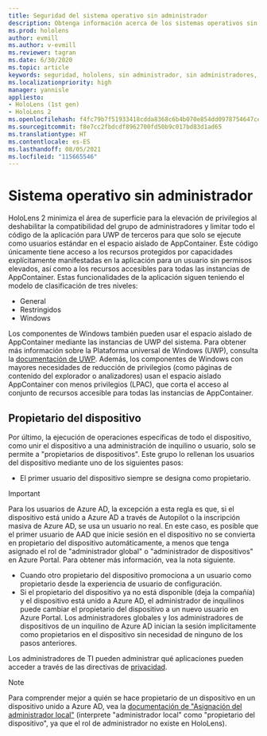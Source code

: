 ```yaml
---
title: Seguridad del sistema operativo sin administrador
description: Obtenga información acerca de los sistemas operativos sin administrador, los propietarios de dispositivos y la seguridad en los dispositivos de realidad mixta de HoloLens.
ms.prod: hololens
author: evmill
ms.author: v-evmill
ms.reviewer: tagran
ms.date: 6/30/2020
ms.topic: article
keywords: seguridad, hololens, sin administrador, sin administradores, sistema operativo, sistema operativo sin administrador, so de administrador, so sin administrador, hololens 2, seguridad de hololens2
ms.localizationpriority: high
manager: yannisle
appliesto:
- HoloLens (1st gen)
- HoloLens 2
ms.openlocfilehash: f4fc79b7f51933418cdda8368c6b4b070e854dd0978754647ce864075c772cfd
ms.sourcegitcommit: f8e7cc2fbdcdf8962700fd50b9c017bd83d1ad65
ms.translationtype: HT
ms.contentlocale: es-ES
ms.lasthandoff: 08/05/2021
ms.locfileid: "115665546"
---
```

# <a name="admin-less-operating-system"></a>Sistema operativo sin administrador

HoloLens 2 minimiza el área de superficie para la elevación de privilegios al deshabilitar la compatibilidad del grupo de administradores y limitar todo el código de la aplicación para UWP de terceros para que solo se ejecute como usuarios estándar en el espacio aislado de AppContainer. Este código únicamente tiene acceso a los recursos protegidos por capacidades explícitamente manifestadas en la aplicación para un usuario sin permisos elevados, así como a los recursos accesibles para todas las instancias de AppContainer.
Estas funcionalidades de la aplicación siguen teniendo el modelo de clasificación de tres niveles:
  * General
  * Restringidos
  * Windows

Los componentes de Windows también pueden usar el espacio aislado de AppContainer mediante las instancias de UWP del sistema. Para obtener más información sobre la Plataforma universal de Windows (UWP), consulta la [documentación de UWP](/windows/uwp/). Además, los componentes de Windows con mayores necesidades de reducción de privilegios (como páginas de contenido del explorador o analizadores) usan el espacio aislado AppContainer con menos privilegios (LPAC), que corta el acceso al conjunto de recursos accesible para todas las instancias de AppContainer.

## <a name="device-owner"></a>Propietario del dispositivo

Por último, la ejecución de operaciones específicas de todo el dispositivo, como unir el dispositivo a una administración de inquilino o usuario, solo se permite a "propietarios de dispositivos". Este grupo lo rellenan los usuarios del dispositivo mediante uno de los siguientes pasos:
  * El primer usuario del dispositivo siempre se designa como propietario. 
> [!IMPORTANT]
>Para los usuarios de Azure AD, la excepción a esta regla es que, si el dispositivo está unido a Azure AD a través de Autopilot o la inscripción masiva de Azure AD, se usa un usuario no real. En este caso, es posible que el primer usuario de AAD que inicie sesión en el dispositivo no se convierta en propietario del dispositivo automáticamente, a menos que tenga asignado el rol de "administrador global" o "administrador de dispositivos" en Azure Portal. Para obtener más información, vea la nota siguiente.  

  * Cuando otro propietario del dispositivo promociona a un usuario como propietario desde la experiencia de usuario de configuración.
  * Si el propietario del dispositivo ya no está disponible (deja la compañía) y el dispositivo está unido a Azure AD, el administrador de inquilinos puede cambiar el propietario del dispositivo a un nuevo usuario en Azure Portal. Los administradores globales y los administradores de dispositivos de un inquilino de Azure AD inician la sesión implícitamente como propietarios en el dispositivo sin necesidad de ninguno de los pasos anteriores.  

 Los administradores de TI pueden administrar qué aplicaciones pueden acceder a través de las directivas de [privacidad](/windows/client-management/mdm/policy-csp-privacy). 

> [!NOTE]
> Para comprender mejor a quién se hace propietario de un dispositivo en un dispositivo unido a Azure AD, vea la [documentación de "Asignación del administrador local"](/azure/active-directory/devices/assign-local-admin) (interprete "administrador local" como "propietario del dispositivo", ya que el rol de administrador no existe en HoloLens).